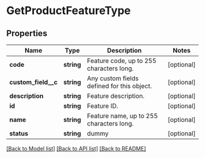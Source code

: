 # GetProductFeatureType

## Properties
Name | Type | Description | Notes
------------ | ------------- | ------------- | -------------
**code** | **string** | Feature code, up to 255 characters long. | [optional] 
**custom_field__c** | **string** | Any custom fields defined for this object. | [optional] 
**description** | **string** | Feature description. | [optional] 
**id** | **string** | Feature ID. | [optional] 
**name** | **string** | Feature name, up to 255 characters long. | [optional] 
**status** | **string** | dummy | [optional] 

[[Back to Model list]](../README.md#documentation-for-models) [[Back to API list]](../README.md#documentation-for-api-endpoints) [[Back to README]](../README.md)


